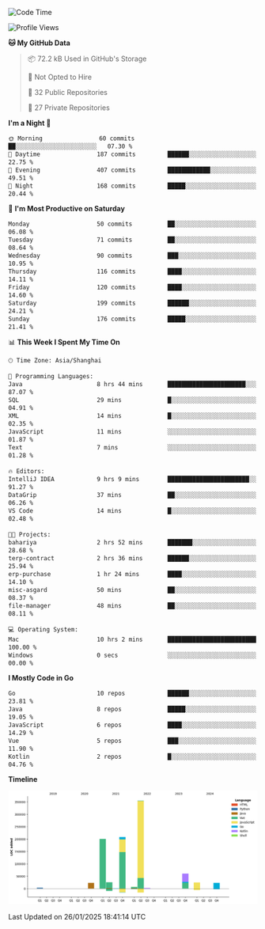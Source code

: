 <!--START_SECTION:waka-->
![Code Time](http://img.shields.io/badge/Code%20Time-3%2C976%20hrs%2036%20mins-blue)

![Profile Views](http://img.shields.io/badge/Profile%20Views-0-blue)

**🐱 My GitHub Data** 

> 📦 72.2 kB Used in GitHub's Storage 
 > 
> 🚫 Not Opted to Hire
 > 
> 📜 32 Public Repositories 
 > 
> 🔑 27 Private Repositories 
 > 
**I'm a Night 🦉** 

```text
🌞 Morning                60 commits          ██░░░░░░░░░░░░░░░░░░░░░░░   07.30 % 
🌆 Daytime                187 commits         ██████░░░░░░░░░░░░░░░░░░░   22.75 % 
🌃 Evening                407 commits         ████████████░░░░░░░░░░░░░   49.51 % 
🌙 Night                  168 commits         █████░░░░░░░░░░░░░░░░░░░░   20.44 % 
```
📅 **I'm Most Productive on Saturday** 

```text
Monday                   50 commits          ██░░░░░░░░░░░░░░░░░░░░░░░   06.08 % 
Tuesday                  71 commits          ██░░░░░░░░░░░░░░░░░░░░░░░   08.64 % 
Wednesday                90 commits          ███░░░░░░░░░░░░░░░░░░░░░░   10.95 % 
Thursday                 116 commits         ████░░░░░░░░░░░░░░░░░░░░░   14.11 % 
Friday                   120 commits         ████░░░░░░░░░░░░░░░░░░░░░   14.60 % 
Saturday                 199 commits         ██████░░░░░░░░░░░░░░░░░░░   24.21 % 
Sunday                   176 commits         █████░░░░░░░░░░░░░░░░░░░░   21.41 % 
```


📊 **This Week I Spent My Time On** 

```text
🕑︎ Time Zone: Asia/Shanghai

💬 Programming Languages: 
Java                     8 hrs 44 mins       ██████████████████████░░░   87.07 % 
SQL                      29 mins             █░░░░░░░░░░░░░░░░░░░░░░░░   04.91 % 
XML                      14 mins             █░░░░░░░░░░░░░░░░░░░░░░░░   02.35 % 
JavaScript               11 mins             ░░░░░░░░░░░░░░░░░░░░░░░░░   01.87 % 
Text                     7 mins              ░░░░░░░░░░░░░░░░░░░░░░░░░   01.28 % 

🔥 Editors: 
IntelliJ IDEA            9 hrs 9 mins        ███████████████████████░░   91.27 % 
DataGrip                 37 mins             ██░░░░░░░░░░░░░░░░░░░░░░░   06.26 % 
VS Code                  14 mins             █░░░░░░░░░░░░░░░░░░░░░░░░   02.48 % 

🐱‍💻 Projects: 
bahariya                 2 hrs 52 mins       ███████░░░░░░░░░░░░░░░░░░   28.68 % 
terp-contract            2 hrs 36 mins       ██████░░░░░░░░░░░░░░░░░░░   25.94 % 
erp-purchase             1 hr 24 mins        ████░░░░░░░░░░░░░░░░░░░░░   14.10 % 
misc-asgard              50 mins             ██░░░░░░░░░░░░░░░░░░░░░░░   08.37 % 
file-manager             48 mins             ██░░░░░░░░░░░░░░░░░░░░░░░   08.11 % 

💻 Operating System: 
Mac                      10 hrs 2 mins       █████████████████████████   100.00 % 
Windows                  0 secs              ░░░░░░░░░░░░░░░░░░░░░░░░░   00.00 % 
```

**I Mostly Code in Go** 

```text
Go                       10 repos            ██████░░░░░░░░░░░░░░░░░░░   23.81 % 
Java                     8 repos             █████░░░░░░░░░░░░░░░░░░░░   19.05 % 
JavaScript               6 repos             ████░░░░░░░░░░░░░░░░░░░░░   14.29 % 
Vue                      5 repos             ███░░░░░░░░░░░░░░░░░░░░░░   11.90 % 
Kotlin                   2 repos             █░░░░░░░░░░░░░░░░░░░░░░░░   04.76 % 
```



**Timeline**

![Lines of Code chart](https://raw.githubusercontent.com/youtiaoguagua/youtiaoguagua/master/assets/bar_graph.png)


 Last Updated on 26/01/2025 18:41:14 UTC
<!--END_SECTION:waka-->